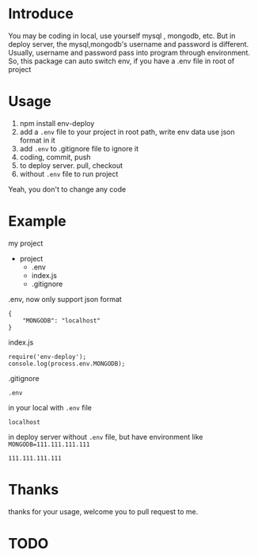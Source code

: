 # Introduce
You may be coding in local, use yourself mysql , mongodb, etc. But in deploy server, the mysql,mongodb's username and password is different. Usually, username and password pass into program through environment.
So, this package can auto switch env, if you have a .env file in root of project

# Usage
1.
    npm install env-deploy
2. add a `.env` file to your project in root path, write env data use json format in it
3. add `.env` to .gitignore file to ignore it
4. coding, commit, push
5. to deploy server. pull, checkout
6. without `.env` file to run project

Yeah, you don't to change any code

# Example
my project
* project
    * .env
    * index.js
    * .gitignore

.env, now only support json format

    {
        "MONGODB": "localhost"
    }

index.js

    require('env-deploy');
    console.log(process.env.MONGODB);

.gitignore

    .env

in your local with `.env` file

    localhost

in deploy server without `.env` file, but have environment like `MONGODB=111.111.111.111`

    111.111.111.111

# Thanks
thanks for your usage, welcome you to pull request to me.

# TODO